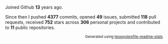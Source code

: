 Joined Github **13** years ago.

Since then I pushed **4377** commits, opened **49** issues, submitted **118** pull requests, received **752** stars across **306** personal projects and contributed to **11** public repositories.

<p align="right"><sub>Generated using <a href="https://github.com/marketplace/actions/profile-readme-stats">teoxoy/profile-readme-stats</a></sub></p>
